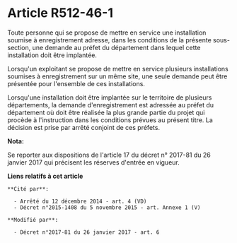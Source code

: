 # Article R512-46-1

Toute personne qui se propose de mettre en service une installation soumise à enregistrement adresse, dans les conditions de
la présente sous-section, une demande au préfet du département dans lequel cette installation doit être implantée. 

Lorsqu'un exploitant se propose de mettre en service plusieurs installations soumises à enregistrement sur un même site, une
seule demande peut être présentée pour l'ensemble de ces installations. 

Lorsqu'une installation doit être implantée sur le territoire de plusieurs départements, la demande d'enregistrement est
adressée au préfet du département où doit être réalisée la plus grande partie du projet qui procède à l'instruction dans les
conditions prévues au présent titre. La décision est prise par arrêté conjoint de ces préfets.

**Nota:**

Se reporter aux dispositions de l'article 17 du décret n° 2017-81 du 26 janvier 2017 qui précisent les réserves d'entrée en
vigueur.

**Liens relatifs à cet article**

	**Cité par**:

	  - Arrêté du 12 décembre 2014 - art. 4 (VD)
	  - Décret n°2015-1408 du 5 novembre 2015 - art. Annexe 1 (V)

	**Modifié par**:

	  - Décret n°2017-81 du 26 janvier 2017 - art. 6
